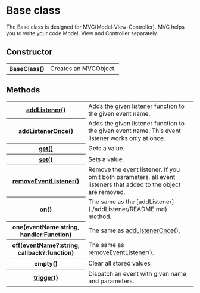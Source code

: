 # Base class

The Base class is designed for MVC(Model-View-Controller). MVC helps you to write your code Model, View and Controller separately.

## Constructor

<table>
    <tr>
        <th>BaseClass()</th>
        <td>Creates an MVCObject.</td>
    </tr>
</table>

## Methods
<table>
    <tr>
        <th><a href="./addListener/README.md">addListener()</a></th>
        <td>Adds the given listener function to the given event name.</td>
    </tr>
    <tr>
        <th><a href="./addListenerOnce/README.md">addListenerOnce()</a></th>
        <td>Adds the given listener function to the given event name. This event listener works only at once.</td>
    </tr>
    <tr>
        <th><a href="./get_set/README.md">get()</a></th>
        <td>Gets a value.</td>
    </tr>
    <tr>
        <th><a href="./get_set/README.md">set()</a></th>
        <td>Sets a value.</td>
    </tr>
    <tr>
        <th><a href="./removeEventListener/README.md">removeEventListener()</a></th>
        <td>Remove the event listener. If you omit both parameters, all event listeners that added to the object are removed.</td>
    </tr>
    <tr>
        <th>on()</th>
        <td>The same as the [addListener](./addListener/README.md) method.</td>
    </tr>
    <tr>
        <th>one(eventName:string, handler:Function)</th>
        <td>The same as <a href="./addListenerOnce/README.md">addListenerOnce()</a>.</td>
    </tr>
    <tr>
        <th>off(eventName?:string, callback?:function)</th>
        <td>The same as <a href="./removeEventListener/README.md">removeEventListener()</a>.</td>
    </tr>
    <tr>
        <th>empty()</th>
        <td>Clear all stored values</td>
    </tr>
    <tr>
        <th><a href="./trigger/README.md">trigger()</a></th>
        <td>Dispatch an event with given name and parameters.</td>
    </tr>
</table>
